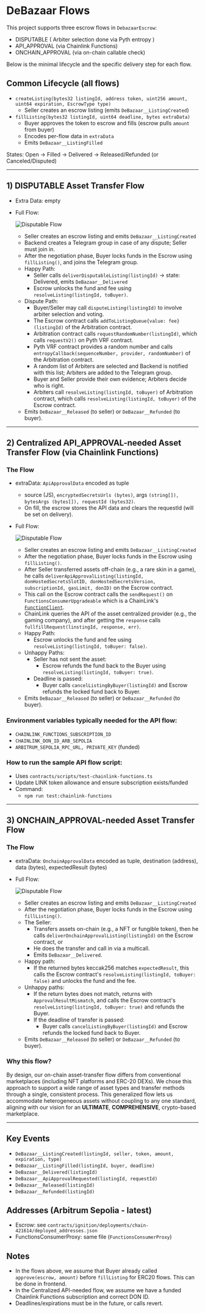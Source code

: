 # DeBazaar Flows

This project supports three escrow flows in `DebazaarEscrow`:

- DISPUTABLE ( Arbiter selection done via Pyth entropy )
- API_APPROVAL (via Chainlink Functions)
- ONCHAIN_APPROVAL (via on-chain callable check)

Below is the minimal lifecycle and the specific delivery step for each flow.

## Common Lifecycle (all flows)
- `createListing(bytes32 listingId, address token, uint256 amount, uint64 expiration, EscrowType type)`
  - Seller creates an escrow listing (emits `DeBazaar__ListingCreated`)
- `fillListing(bytes32 listingId, uint64 deadline, bytes extraData)`
  - Buyer approves the token to escrow and fills (escrow pulls `amount` from buyer)
  - Encodes per-flow data in `extraData`
  - Emits `DeBazaar__ListingFilled`

States: Open → Filled → Delivered → Released/Refunded (or Canceled/Disputed)

---

## 1) DISPUTABLE Asset Transfer Flow
- Extra Data: empty
- Full Flow:

  ![Disputable Flow](./assets/Arbitration-Settlement-Flow.svg)
    - Seller creates an escrow listing and emits `DeBazaar__ListingCreated`
    - Backend creates a Telegram group in case of any dispute; Seller must join in.
    - After the negotiation phase, Buyer locks funds in the Escrow using `fillListing()`, and joins the Telegram group.
    - Happy Path:
      - Seller calls `deliverDisputableListing(listingId)` → state: Delivered, emits `DeBazaar__Delivered`
      - Escrow unlocks the fund and fee using `resolveListing(listingId, toBuyer)`.
    - Dispute Path:
      - Buyer/Seller may call `disputeListing(listingId)` to involve arbiter selection and voting.
      - The Escrow contract calls `addToListingQueue{value: fee}(listingId)` of the Arbitration contract.
      - Arbitration contract calls `requestRandomNumber(listingId)`, which calls `requestV2()` on Pyth VRF contract.
      - Pyth VRF contract provides a random number and calls `entropyCallback(sequenceNumber, provider, randomNumber)` of the Arbitration contract.
      - A random list of Arbiters are selected and Backend is notified with this list; Arbiters are added to the Telegram group.
      - Buyer and Seller provide their own evidence; Arbiters decide who is right.
      - Arbiters call `resolveListing(listingId, toBuyer)` of Arbitration contract, which calls `resolveListing(listingId, toBuyer)` of the Escrow contract.
    - Emits `DeBazaar__Released` (to seller) or `DeBazaar__Refunded` (to buyer).

---

## 2) Centralized API_APPROVAL-needed Asset Transfer Flow (via Chainlink Functions)

### The Flow 
- extraData: `ApiApprovalData` encoded as tuple
  - source (JS), `encryptedSecretsUrls (bytes)`, args `(string[]), bytesArgs (bytes[]), requestId (bytes32)`.
  - On fill, the escrow stores the API data and clears the requestId (will be set on delivery).
- Full Flow:

  ![Disputable Flow](./assets/Centralized-with-API-Settlement-and-Oracle.svg)
    - Seller creates an escrow listing and emits `DeBazaar__ListingCreated`
    - After the negotiation phase, Buyer locks funds in the Escrow using `fillListing()`.
    - After Seller transferred assets off-chain (e.g., a rare skin in a game), he calls `deliverApiApprovalListing(listingId, donHostedSecretsSlotID, donHostedSecretsVersion, subscriptionId, gasLimit, donID)` on the Escrow contract.
    - This call on the Escrow contract calls the `sendRequest()` on `FunctionsConsumerUpgradeable` which is a ChainLink's [`FunctionClient`](https://github.com/smartcontractkit/chainlink-brownie-contracts/blob/main/contracts/src/v0.8/functions/v1_0_0/FunctionsClient.sol).
    - ChainLink queries the API of the asset centralized provider (e.g., the gaming company), and after getting the `response` calls `fullfillRequest(linstingId, response, err)`.
    - Happy Path:
      - Escrow unlocks the fund and fee using `resolveListing(listingId, toBuyer: false)`.
    - Unhappy Paths:
      - Seller has not sent the asset:
        - Escrow refunds the fund  back to the Buyer using `resolveListing(listingId, toBuyer: true)`.
      - Deadline is passed:
        - Buyer calls `cancelListingByBuyer(listingId)` and Escrow refunds the locked fund back to Buyer.
    - Emits `DeBazaar__Released` (to seller) or `DeBazaar__Refunded` (to buyer).

### Environment variables typically needed for the API flow:
- `CHAINLINK_FUNCTIONS_SUBSCRIPTION_ID`
- `CHAINLINK_DON_ID_ARB_SEPOLIA`
- `ARBITRUM_SEPOLIA_RPC_URL, PRIVATE_KEY` (funded)

### How to run the sample API flow script:
- Uses `contracts/scripts/test-chainlink-functions.ts`
- Update LINK token allowance and ensure subscription exists/funded
- Command:
  - `npm run test:chainlink-functions`

---

## 3) ONCHAIN_APPROVAL-needed Asset Transfer Flow

### The Flow
- extraData: `OnchainApprovalData` encoded as tuple, destination (address), data (bytes), expectedResult (bytes)
- Full Flow:

  ![Disputable Flow](./assets/On-chain-Settlement.svg)
    - Seller creates an escrow listing and emits `DeBazaar__ListingCreated`
    - After the negotiation phase, Buyer locks funds in the Escrow using `fillListing()`.
    - The Seller:
      - Transfers assets on-chain (e.g., a NFT or fungible token), then he calls `deliverOnchainApprovalListing(listingId)` on the Escrow contract, or
      - He does the transfer and call in via a multicall.
      - Emits `DeBazaar__Delivered`.
    - Happy path:
      - If the returned bytes keccak256 matches `expectedResult`, this calls the Escrow contract's `resolveListing(listingId, toBuyer: false)` and unlocks the fund and the fee.
    - Unhappy paths:
      - If the return bytes does not match, returns with `ApprovalResultMismatch`, and calls the Escrow contract's `resolveListing(listingId, toBuyer: true)` and refunds the Buyer.
      - If the deadline of transfer is passed:
        - Buyer calls `cancelListingByBuyer(listingId)` and Escrow refunds the locked fund back to Buyer.
    - Emits `DeBazaar__Released` (to seller) or `DeBazaar__Refunded` (to buyer).
 
### Why this flow?
By design, our on-chain asset-transfer flow differs from conventional marketplaces 
(including NFT platforms and ERC-20 DEXs). We chose this approach to support a wide
range of asset types and transfer methods through a single, consistent process. 
This generalized flow lets us accommodate heterogeneous assets without coupling to 
any one standard, aligning with our vision for an **ULTIMATE**, **COMPREHENSIVE**, 
crypto-based marketplace.

---

## Key Events
- `DeBazaar__ListingCreated(listingId, seller, token, amount, expiration, type)`
- `DeBazaar__ListingFilled(listingId, buyer, deadline)`
- `DeBazaar__Delivered(listingId)`
- `DeBazaar__ApiApprovalRequested(listingId, requestId)`
- `DeBazaar__Released(listingId)`
- `DeBazaar__Refunded(listingId)`

## Addresses (Arbitrum Sepolia - latest)
- Escrow: see `contracts/ignition/deployments/chain-421614/deployed_addresses.json`
- FunctionsConsumerProxy: same file (`FunctionsConsumerProxy`)

## Notes
- In the flows above, we assume that Buyer already called `approve(escrow, amount)` before `fillListing` for ERC20 flows. This can be done in frontend.
- In the Centralized API-needed flow, we assume we have a funded Chainlink Functions subscription and correct DON ID.
- Deadlines/expirations must be in the future, or calls revert.
